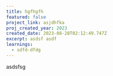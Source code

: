 ```yaml
---
title: hgfhgfh
featured: false 
project_link: asjdhfka
proj_created_year: 2023
created_date: 2023-08-28T02:12:49.747Z
excerpt: asdsf asdf
learnings:
  - sdfd-dfdg
---
```

asdsfsg